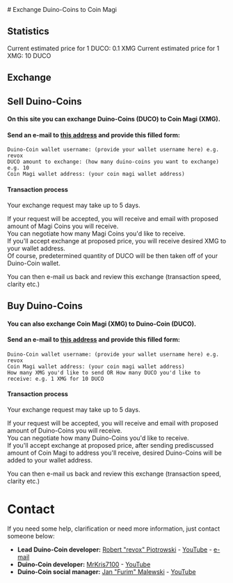 <html>
  <head>
    <link rel="icon" href="/Bez nazwy.ico" type="image/x-icon" />
  </head>
</html>
# Exchange Duino-Coins to Coin Magi

## Statistics

Current estimated price for 1 DUCO: 0.1 XMG
Current estimated price for 1 XMG: 10 DUCO

## Exchange

## Sell Duino-Coins
#### On this site you can exchange Duino-Coins (DUCO) to Coin Magi (XMG). <br>
#### Send an e-mail to [this address](mailto:robik123.345@gmail.com) and provide this filled form: <br>
```
Duino-Coin wallet username: (provide your wallet username here) e.g. revox
DUCO amount to exchange: (how many duino-coins you want to exchange) e.g. 10
Coin Magi wallet address: (your coin magi wallet address)
```
#### Transaction process
Your exchange request may take up to 5 days. <br>

If your request will be accepted, you will receive and email with proposed amount of Magi Coins you will receive. <br>
You can negotiate how many Magi Coins you'd like to receive. <br>
If you'll accept exchange at proposed price, you will receive desired XMG to your wallet address. <br>
Of course, predetermined quantity of DUCO will be then taken off of your Duino-Coin wallet. <br>

You can then e-mail us back and review this exchange (transaction speed, clarity etc.)

## Buy Duino-Coins
#### You can also exchange Coin Magi (XMG) to Duino-Coin (DUCO). <br>
#### Send an e-mail to [this address](mailto:robik123.345@gmail.com) and provide this filled form: <br>
```
Duino-Coin wallet username: (provide your wallet username here) e.g. revox
Coin Magi wallet address: (your coin magi wallet address)
How many XMG you'd like to send OR How many DUCO you'd like to receive: e.g. 1 XMG for 10 DUCO
```
#### Transaction process
Your exchange request may take up to 5 days. <br>

If your request will be accepted, you will receive and email with proposed amount of Duino-Coins you will receive. <br>
You can negotiate how many Duino-Coins you'd like to receive. <br>
If you'll accept exchange at proposed price, after sending prediscussed amount of Coin Magi to address you'll receive, desired Duino-Coins will be added to your wallet address. <br>

You can then e-mail us back and review this exchange (transaction speed, clarity etc.)

# Contact

If you need some help, clarification or need more information, just contact someone below: <br>
* **Lead Duino-Coin developer:** [Robert "revox" Piotrowski](https://github.com/revoxhere/) - [YouTube](https://youtube.com/c/reVox96) - [e-mail](mailto:robik123.345@gmail.com)
* **Duino-Coin developer:** [MrKris7100](https://github.com/MrKris7100) - [YouTube](https://www.youtube.com/user/MrKris7100) 
* **Duino-Coin social manager:** [Jan "Furim" Malewski](https://github.com/Furim) - [YouTube](https://www.youtube.com/channel/UCKxFuOCalYxlQoS7R6zilRQ)
